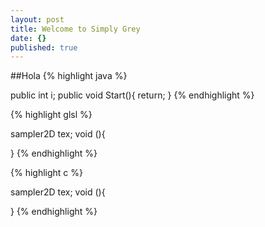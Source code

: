 ```yaml
---
layout: post
title: Welcome to Simply Grey
date: {}
published: true
---
```



##Hola 
{% highlight java %}

public int i;
public void Start(){
	return;
}
{% endhighlight %}

{% highlight glsl %}

sampler2D tex;
void (){
	
}
{% endhighlight %}

{% highlight c %}

sampler2D tex;
void (){
	
}
{% endhighlight %}
